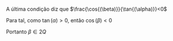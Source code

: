 A última condição diz que $\frac{\cos{(\beta)}}{\tan{(\alpha)}}<0$

Para tal, como $\tan{(\alpha)}>0$, então $\cos{(\beta)}<0$

Portanto $\beta \in 2Q$